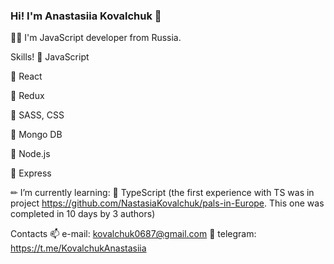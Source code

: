 ### Hi! I'm Anastasiia Kovalchuk 👋

👩‍💻 I'm JavaScript developer from Russia.

Skills!
🔹 JavaScript

🔸 React

🔹 Redux

🔸 SASS, CSS

🔹 Mongo DB

🔸 Node.js

🔹 Express

✏ I’m currently learning:
🧠 TypeScript (the first experience with TS was in project https://github.com/NastasiaKovalchuk/pals-in-Europe. This one was completed in 10 days by 3 authors)


Contacts
📫 e-mail: kovalchuk0687@gmail.com
🔗 telegram: https://t.me/KovalchukAnastasiia


<!--
**NastasiaKovalchuk/NastasiaKovalchuk** is a ✨ _special_ ✨ repository because its `README.md` (this file) appears on your GitHub profile.

Here are some ideas to get you started:

- 🔭 I’m currently working on ...
- 🌱 I’m currently learning ...
- 👯 I’m looking to collaborate on ...
- 🤔 I’m looking for help with ...
- 💬 Ask me about ...
- 📫 How to reach me: ...
- 😄 Pronouns: ...
- ⚡ Fun fact: ...
-->
